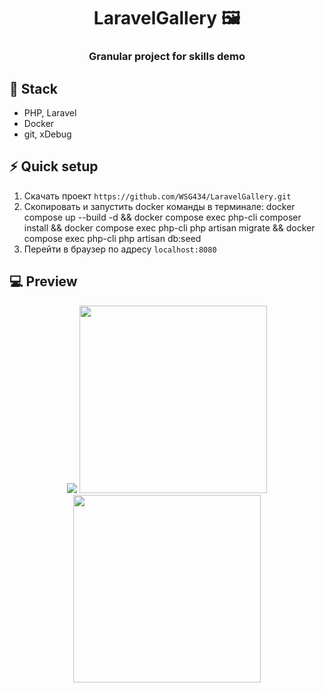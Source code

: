 <h1 align="center">LaravelGallery 🖼️ </h1>
  <h3 align="center">Granular project for skills demo </h3>

## 🚀 Stack

- PHP, Laravel
- Docker
- git, xDebug

## ⚡ Quick setup

1. Скачать проект `https://github.com/WSG434/LaravelGallery.git`
2. Скопировать и запустить docker команды в терминале: 
	docker compose up --build -d && docker compose exec php-cli composer install && docker compose exec php-cli php artisan migrate && docker compose exec php-cli php artisan db:seed
3. Перейти в браузер по адресу `localhost:8080`

## 💻 Preview

<p align="center">
  <img src="https://downloader.disk.yandex.ru/preview/9b1fca7161ed16546c5ae5f07ba09e946244f44d1be8f101de43418f3a7bf939/660c37db/ud6Hp4MQRadY-PJDZ0hWYUwbctcD4fzDrusCSMTmj7vRwZYSpCxV1Gf28V5GTEwKU40xTLD7TZ5AajxFmvxobw%3D%3D?uid=0&filename=2024-04-02_11-33-22.jpg&disposition=inline&hash=&limit=0&content_type=image%2Fjpeg&owner_uid=0&tknv=v2&size=2560x1272">
  <img src="https://downloader.disk.yandex.ru/preview/7a45b1df20f220f6338caca85045fb60867ba85ef1fef72127e78c2874d3a23e/660c380f/IRMHdWcNWK2GIhpJxYC5K9hYjIDk8Bx6TStyCRHLPq046SL7Pr33eDumQlzPOwExsjszxZIEh0BDdpI03Qz-WQ%3D%3D?uid=0&filename=2024-04-02_11-40-10.jpg&disposition=inline&hash=&limit=0&content_type=image%2Fjpeg&owner_uid=0&tknv=v2&size=2048x2048" height=300>
    <img src="https://downloader.disk.yandex.ru/preview/db8ea47dc831e4756e32bc7ebc67ab34fd588abf155980191c46d4e2c12c4fa0/660c3814/BiWu1tf90J77VLjnprz0D7WKi4oLBYKRiRMGSedRXbGq54Sk3rl7j8PlwWOTRBolVsw-7ulkUmct8kBg2R7LgQ%3D%3D?uid=0&filename=2024-04-02_11-40-42.jpg&disposition=inline&hash=&limit=0&content_type=image%2Fjpeg&owner_uid=0&tknv=v2&size=2048x2048" height=300>
</p>
